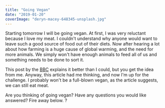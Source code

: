 ```yaml
---
title: "Going Vegan"
date: "2019-01-20"
coverImage: "deryn-macey-648345-unsplash.jpg"
---
```


Starting tomorrow I will be going vegan. At first, I was very reluctant because I love my meat. I couldn't understand why anyone would want to leave such a good source of food out of their diets. Now after hearing a lot about how farming is a huge cause of global warming, and the need for more animals. We simply won't have enough animals to feed all of us and something needs to be done to sort it.

This post by the [BBC](https://www.bbc.co.uk/news/health-46865204) explains it better than I could, but you get the idea from me. Anyway, this article had me thinking, and now I'm up for the challenge. I probably won't be a full-blown vegan, as the article suggests, we can still eat meat.

Are you thinking of going vegan? Have any questions you would like answered? Fire away below. ?

